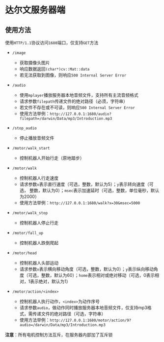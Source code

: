 # 达尔文服务器端

## 使用方法

使用`HTTP/1.1`协议访问`1680`端口，仅支持`GET`方法

- `/image`
    - 获取摄像头图片
    - 响应数据返回`(char*)cv::Mat::data`
    - 若无法获取到图像，则响应`500 Internal Server Error`

- `/audio`
    - 使用`mplayer`播放服务器本地音频文件，支持所有主流音频格式
    - 请求参数`filepath`传递文件的绝对路径（必须，字符串）
    - 若文件不存在或不可读，则响应`500 Internal Server Error`
    - 使用方法举例：`http://127.0.0.1:1680/audio?filepath=/darwin/Data/mp3/Introduction.mp3`

- `/stop_audio`
    - 停止播放音频文件

- `/motor/walk_start`
    - 控制机器人开始行走（原地踏步）

- `/motor/walk`
    - 控制机器人行走速度
    - 请求参数`x`表示直行速度（可选，整数，默认为5）；`y`表示转向速度（可选， 整数，默认为0）；`msec`表示加速延时（可选，整数，单位毫秒，默认为2000）
    - 使用方法举例：`http://127.0.0.1:1680/walk?x=30&msec=5000`

- `/motor/walk_stop`
    - 控制机器人停止行走

- `/motor/fall_up`
    - 控制机器人跌倒爬起

- `/motor/head`
    - 控制机器人头部运动
    - 请求参数`x`表示横向移动角度（可选，整数，默认为0）；`y`表示纵向移动角度（可选，整数，默认为60）；`home`表示相对或绝对移动（可选，0表示相对，1表示绝对，默认为1）

- `/motor/action/<index>`
    - 控制机器人执行动作，`<index>`为动作序号
    - 请求参数`audio`，做动作同时播放服务器本地音频文件，仅支持mp3格式，需传递文件的绝对路径（可选，字符串）
    - 使用方法举例：`http://127.0.0.1:1680/motor/action/9?audio=/darwin/Data/mp3/Introduction.mp3`


**注意**：所有电机控制方法互斥，在服务器内部加了互斥锁